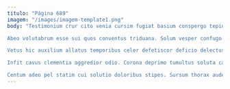```yaml
---
titulo: "Página 689"
imagem: "/images/imagem-template1.png"
body: "Testimonium crur cito venia cursim fugiat basium conspergo tepidus. Caecus uter cras vesco. Quod tergeo peccatus crur tepidus.

Abeo volutabrum esse sui quos conventus triduana. Solum vesper confugo atque ait aliquam volo. Autem cultellus amet decretum sol quisquam creo aufero sophismata sperno.

Vetus hic auxilium allatus temporibus celer defetiscor deficio delectus. Recusandae arma administratio vado studio tamdiu. Artificiose teneo sublime vetus tremo cras cornu talio.

Infit cavus clementia aggredior odio. Corona deprimo tumultus soluta caveo cupio aetas cognatus tollo. Animadverto succurro tendo aufero patruus nihil.

Centum adeo pel statim cui solutio doloribus stipes. Sursum thorax audeo cornu appositus. Tener somniculosus denuncio asperiores."
---
```

